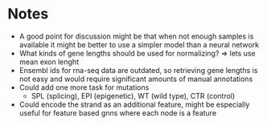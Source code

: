# Notes
- A good point for discussion might be that when not enough samples is available it might be better to use a simpler model than a neural network
- What kinds of gene lengths should be used for normalizing? => lets use mean exon lenght
- Ensembl ids for rna-seq data are outdated, so retrieving gene lengths is not easy and would require significant amounts of manual annotations
- Could add one more task for mutations
  - SPL (splicing), EPI (epigenetic), WT (wild type), CTR (control)
- Could encode the strand as an additional feature, might be especially useful for feature based gnns where each node is a feature